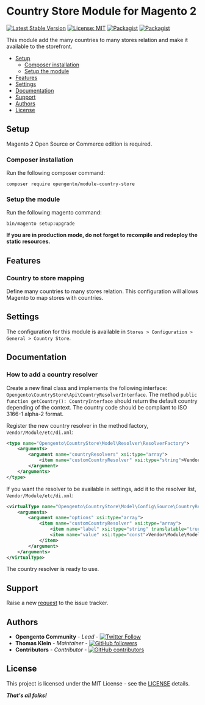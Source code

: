 # Country Store Module for Magento 2

[![Latest Stable Version](https://img.shields.io/packagist/v/opengento/module-country-store.svg?style=flat-square)](https://packagist.org/packages/opengento/module-country-store)
[![License: MIT](https://img.shields.io/github/license/opengento/magento2-country-store.svg?style=flat-square)](./LICENSE) 
[![Packagist](https://img.shields.io/packagist/dt/opengento/module-country-store.svg?style=flat-square)](https://packagist.org/packages/opengento/module-country-store/stats)
[![Packagist](https://img.shields.io/packagist/dm/opengento/module-country-store.svg?style=flat-square)](https://packagist.org/packages/opengento/module-country-store/stats)

This module add the many countries to many stores relation and make it available to the storefront.

 - [Setup](#setup)
   - [Composer installation](#composer-installation)
   - [Setup the module](#setup-the-module)
 - [Features](#features)
 - [Settings](#settings)
 - [Documentation](#documentation)
 - [Support](#support)
 - [Authors](#authors)
 - [License](#license)

## Setup

Magento 2 Open Source or Commerce edition is required.

###  Composer installation

Run the following composer command:

```
composer require opengento/module-country-store
```

### Setup the module

Run the following magento command:

```
bin/magento setup:upgrade
```

**If you are in production mode, do not forget to recompile and redeploy the static resources.**

## Features

### Country to store mapping

Define many countries to many stores relation. This configuration will allows Magento to map stores with countries.

## Settings

The configuration for this module is available in `Stores > Configuration > General > Country Store`.  

## Documentation

### How to add a country resolver

Create a new final class and implements the following interface: `Opengento\CountryStore\Api\CountryResolverInterface`.
The method `public function getCountry(): CountryInterface` should return the default country depending of the context.
The country code should be compliant to ISO 3166-1 alpha-2 format.

Register the new country resolver in the method factory, `Vendor/Module/etc/di.xml`:

```xml
<type name="Opengento\CountryStore\Model\Resolver\ResolverFactory">
    <arguments>
        <argument name="countryResolvers" xsi:type="array">
            <item name="customCountryResolver" xsi:type="string">Vendor\Module\Model\Country\Resolver\CustomCountryResolver</item>
        </argument>
    </arguments>
</type>
```

If you want the resolver to be available in settings, add it to the resolver list, `Vendor/Module/etc/di.xml`:

```xml
<virtualType name="Opengento\CountryStore\Model\Config\Source\CountryResolver">
    <arguments>
        <argument name="options" xsi:type="array">
            <item name="customCountryResolver" xsi:type="array">
                <item name="label" xsi:type="string" translatable="true">Custom Country Resolver</item>
                <item name="value" xsi:type="const">Vendor\Module\Model\Country\Resolver\CustomCountryResolver::RESOLVER_CODE</item>
            </item>
        </argument>
    </arguments>
</virtualType>
```

The country resolver is ready to use.

## Support

Raise a new [request](https://github.com/opengento/magento2-country-store/issues) to the issue tracker.

## Authors

- **Opengento Community** - *Lead* - [![Twitter Follow](https://img.shields.io/twitter/follow/opengento.svg?style=social)](https://twitter.com/opengento)
- **Thomas Klein** - *Maintainer* - [![GitHub followers](https://img.shields.io/github/followers/thomas-kl1.svg?style=social)](https://github.com/thomas-kl1)
- **Contributors** - *Contributor* - [![GitHub contributors](https://img.shields.io/github/contributors/opengento/magento2-country-store.svg?style=flat-square)](https://github.com/opengento/magento2-country-store/graphs/contributors)

## License

This project is licensed under the MIT License - see the [LICENSE](./LICENSE) details.

***That's all folks!***
